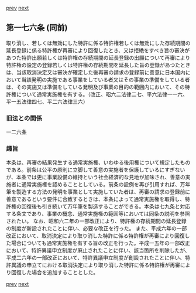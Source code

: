 [prev](/specific/markdowns/特許法/241_Mp-Ch_7-At_175.md)
[next](/specific/markdowns/特許法/243_Mp-Ch_7-At_177.md)
## 第一七六条 (同前)
取り消し、若しくは無効にした特許に係る特許権若しくは無効にした存続期間の延長登録に係る特許権が再審により回復したとき、又は拒絶をすべき旨の審決があつた特許出願若しくは特許権の存続期間の延長登録の出願について再審により特許権の設定の登録若しくは特許権の存続期間を延長した旨の登録があつたときは、当該取消決定又は審決が確定した後再審の請求の登録前に善意に日本国内において当該発明の実施である事業をしている者又はその事業の準備をしている者は、その実施又は準備をしている発明及び事業の目的の範囲内において、その特許権について通常実施権を有する。（改正、昭六二法律二七、平六法律一一六、平一五法律四七、平二六法律三六）

### 旧法との関係
一二六条

### 趣旨
本条は、再審の結果発生する通常実施権、いわゆる後用権について規定したものである。前条は公平の原則に立脚して善意の実施者を保護しているにすぎないが、本条では更に事業設備の維持という社会経済的な見地が加味され、善意の実施者に通常実施権を認めることとしている。前条の設例を再び引用すれば、万年筆を製造する方法の発明を事業として実施していた者は、再審の請求の登録前に善意であるという要件に合致するときは、本条によって通常実施権を取得し、特許権の回復後も引き続いて万年筆を製造することができる。本条は七九条と対応する条文であり、事業の概念、通常実施権の範囲等においては同条の説明を参照されたい。
なお、昭和六二年の一部改正により、特許権の存続期間の延長登録の制度が新設されたことに伴い、必要な改正を行った。
また、平成六年の一部改正において、取消決定により取り消した特許に係る特許権が再審により回復した場合についても通常実施権を有する旨の改正を行った。平成一五年の一部改正において、特許異議申立制度が廃止されたことに伴い、該当箇所を削除したが、平成二六年の一部改正において、特許異議申立制度が創設されたことに伴い、特許異議の申立てにおける取消決定により取り消した特許に係る特許権が再審により回復した場合を追加することとした。

[prev](/specific/markdowns/特許法/241_Mp-Ch_7-At_175.md)
[next](/specific/markdowns/特許法/243_Mp-Ch_7-At_177.md)